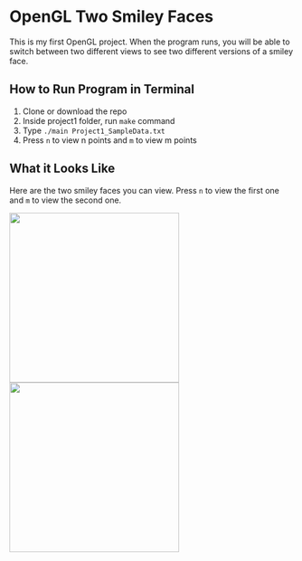 # OpenGL Two Smiley Faces

This is my first OpenGL project. When the program runs, you will be able to switch between two different views to see two different versions of a smiley face.

## How to Run Program in Terminal

1. Clone or download the repo
2. Inside project1 folder, run `make` command
3. Type `./main Project1_SampleData.txt`
4. Press `n` to view n points and `m` to view m points

## What it Looks Like

Here are the two smiley faces you can view. Press `n` to view the first one and `m` to view the second one.

<img width="300" src="https://github.com/compscilauren/opengl-two-smiley-faces/blob/master/smiley_version1.png">

<img width="300" src="https://github.com/compscilauren/opengl-two-smiley-faces/blob/master/smiley_version2.png">
